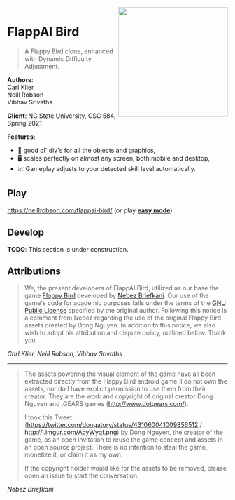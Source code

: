 <img src="screencap.png" align="right" width="250">

# FlappAI Bird

> A Flappy Bird clone, enhanced with Dynamic Difficulty Adjustment.

**Authors**:\
Carl Klier\
Neill Robson\
Vibhav Srivaths

**Client**: NC State University, CSC 584, Spring 2021

**Features**:

* 🎉 good ol' div's for all the objects and graphics,
* 🖥 scales perfectly on almost any screen, both mobile and desktop,
* :chart_with_upwards_trend: Gameplay adjusts to your detected skill level automatically.

## Play

https://neillrobson.com/flappai-bird/ (or play [**easy mode**](https://neillrobson.com/flappai-bird/?easy))

## Develop

**TODO**: This section is under construction.

## Attributions

> We, the present developers of FlappAI Bird, utilized as our base the game [Floppy Bird](https://github.com/nebez/floppybird) developed by [Nebez Briefkani](https://github.com/nebez).
> Our use of the game's code for academic purposes falls under the terms of the [GNU Public License](LICENSE) specified by the original author.
> Following this notice is a comment from Nebez regarding the use of the original Flappy Bird assets created by Dong Nguyen.
> In addition to this notice, we also wish to adopt his attribution and dispute policy, outlined below.
> Thank you.

_Carl Klier, Neill Robson, Vibhav Srivaths_

---

> The assets powering the visual element of the game have all been extracted directly from the Flappy Bird android game. I do not own the assets, nor do I have explicit permission to use them from their creator. They are the work and copyright of original creator Dong Nguyen and .GEARS games (http://www.dotgears.com/).
>
> I took this Tweet (https://twitter.com/dongatory/status/431060041009856512 / http://i.imgur.com/AcyWyqf.png) by Dong Nguyen, the creator of the game, as an open invitation to reuse the game concept and assets in an open source project. There is no intention to steal the game, monetize it, or claim it as my own.
>
> If the copyright holder would like for the assets to be removed, please open an issue to start the conversation.

_Nebez Briefkani_
